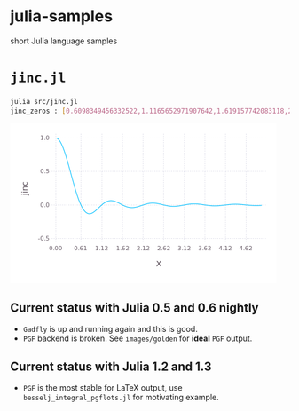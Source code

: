 # julia-samples
short Julia language samples

# `jinc.jl`

```sh
julia src/jinc.jl
jinc_zeros : [0.6098349456332522,1.1165652971907642,1.619157742083118,2.1205314318980353,2.621382188435091,3.1219608449322442,3.6223799343599787,4.122697456976022,4.622946342474734]
```

![](https://github.com/alsam/julia-samples/blob/master/images/jinc.png "jinc function zeros")

Current status with Julia 0.5 and 0.6 nightly
---------------------------------------------

- `Gadfly` is up and running again and this is good.
- `PGF` backend is broken. See `images/golden` for **ideal** `PGF` output.

Current status with Julia 1.2 and 1.3
-------------------------------------
- `PGF` is the most stable for LaTeX output, use `besselj_integral_pgflots.jl` for motivating example.

